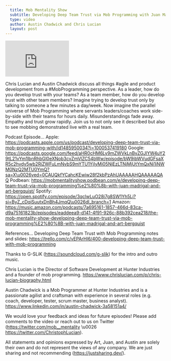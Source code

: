 ```yaml
---
  title: Mob Mentality Show
  subtitle: Developing Deep Team Trust via Mob Programming​ with Juan Madrigal and Art Bergquist
  type: video
  author: Austin Chadwick and Chris Lucian
  layout: post
---
```


<iframe width="200" height="113" src="https://www.youtube.com/embed/pUaiDxX_rv8?feature=oembed" frameborder="0" allow="accelerometer; autoplay; clipboard-write; encrypted-media; gyroscope; picture-in-picture; web-share" allowfullscreen title="Developing Deep Team Trust via Mob Programming​ with Juan Madrigal and Art Bergquist"></iframe>

Chris Lucian and Austin Chadwick discuss all things #agile and product development from a #MobProgramming perspective. 
As a leader, how do you develop trust with your teams?
As a team member, how do you develop trust with other team members?
Imagine trying to develop trust only by talking to someone a few minutes a day/week. Now imagine the parallel universe of Mob Programming where servants leaders/coaches work side-by-side with their teams for hours daily. Misunderstandings fade away. Empathy and trust grow rapidly.
Join us to not only see it described but also to see mobbing demonstrated live with a real team.

Podcast Episode...
Apple: https://podcasts.apple.com/us/podcast/developing-deep-team-trust-via-mob-programming-with/id1485950034?i=1000537419180
Google: https://podcasts.google.com/feed/aHR0cHM6Ly9mZWVkLnBvZGJlYW4uY29tL21vYm1lbnRhbGl0eXNob3cvZmVlZC54bWw/episode/bW9ibWVudGFsaXR5c2hvdy5wb2RiZWFuLmNvbS9mYTU1YjIyMi05NjEzLTNjMjUtYmQxNi1iNWM0NzQ2MTU0YmQ?sa=X\u0026ved=0CAUQkfYCahcKEwiw28f2kbPzAhUAAAAAHQAAAAAQAQ
Podbean: https://mobmentalityshow.podbean.com/e/developing-deep-team-trust-via-mob-programming%e2%80%8b-with-juan-madrigal-and-art-bergquist/
Spotify: https://open.spotify.com/episode/3qclwLuO28i7g8SW1Yh5Lj?si=ByZ_cDqiSuutxDnBh4JmqQ\u0026dl_branch=1
Amazon: https://music.amazon.com/podcasts/7a695161-1857-466d-83ca-d9a75161823b/episodes/eaddeea9-d141-4f91-926c-88b392cea218/the-mob-mentality-show-developing-deep-team-trust-via-mob-programming%E2%80%8B-with-juan-madrigal-and-art-bergquist

References...
Developing Deep Team Trust with Mob Programming notes and slides: https://trello.com/c/vEPArHl6/400-developing-deep-team-trust-with-mob-programming

Thanks to G-SLiK (https://soundcloud.com/g-slik) for the intro and outro music.
 
Chris Lucian is the Director of Software Development at Hunter Industries and a founder of mob programming. https://www.chrislucian.com/p/chris-lucian-biography.html 

Austin Chadwick is a Mob Programmer at Hunter Industries and is a passionate agilist and craftsman with experience in several roles (e.g. coach, developer, tester, scrum master, business analyst). https://www.linkedin.com/in/austin-chadwick-3a58151a4/ 
 
We would love your feedback and ideas for future episodes! Please add comments to the video or reach out to us on Twitter (https://twitter.com/mob__mentality \u0026 https://twitter.com/ChristophLucian).
 
All statements and opinions expressed by Art, Juan, and Austin are solely their own and do not represent the views of any company. We are just sharing and not recommending (https://justsharing.dev/).

